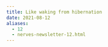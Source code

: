 ```yaml
---
title: Like waking from hibernation
date: 2021-08-12
aliases:
  - 12
  - nerves-newsletter-12.html
---
```

